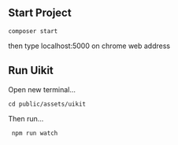 ##  Start Project
    composer start

then type localhost:5000 on chrome web address

##  Run Uikit

Open new terminal...

    cd public/assets/uikit
    
Then run...

     npm run watch
